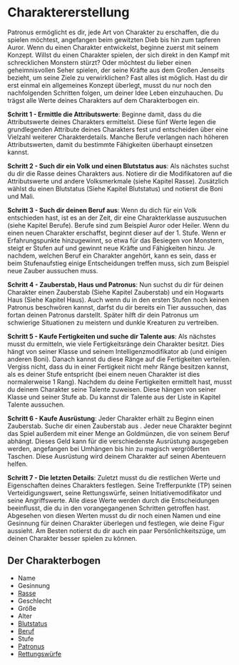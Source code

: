 # Charaktererstellung

Patronus ermöglicht es dir, jede Art von Charakter zu erschaffen, die du spielen möchtest, angefangen beim gewitzten Dieb bis hin zum tapferen Auror. Wenn du einen Charakter entwickelst, beginne zuerst mit seinem Konzept. Willst du einen Charakter spielen, der sich direkt in den Kampf mit schrecklichen Monstern stürzt? Oder möchtest du lieber einen geheimnisvollen Seher spielen, der seine Kräfte aus dem Großen Jenseits bezieht, um seine Ziele zu verwirklichen? Fast alles ist möglich.
Hast du dir erst einmal ein allgemeines Konzept überlegt, musst du nur noch den nachfolgenden Schritten folgen, um deiner Idee Leben einzuhauchen. Du trägst alle Werte deines Charakters auf dem Charakterbogen ein.



**Schritt 1 - Ermittle die Attributswerte**: Beginne damit, dass du die Attributswerte deines Charakters ermittelst. Diese fünf Werte legen die grundlegenden Attribute deines Charakters fest und entscheiden über eine Vielzahl weiterer Charakterdetails. Manche Berufe verlangen nach höheren Attributswerten, damit du bestimmte Fähigkeiten überhaupt einsetzen kannst.

**Schritt 2 - Such dir ein Volk und einen Blutstatus aus**: Als nächstes suchst du dir die Rasse deines Charakters aus. Notiere dir die Modifikatoren auf die Attributswerte und andere Volksmerkmale (siehe Kapitel Rasse). Zusätzlich wählst du einen Blutstatus (Siehe Kapitel Blutstatus) und notierst die Boni und Mali.

**Schritt 3 - Such dir deinen Beruf aus**: Wenn du dich für ein Volk entschieden hast, ist es an der Zeit, dir eine Charakterklasse auszusuchen (siehe Kapitel Berufe). Berufe  sind zum Beispiel Auror oder Heiler. Wenn du einen neuen Charakter erschaffst, beginnt dieser auf der 1. Stufe. Wenn er Erfahrungspunkte hinzugewinnt, so etwa für das Besiegen von Monstern, steigt er Stufen auf und gewinnt neue Kräfte und Fähigkeiten hinzu. Je nachdem, welchen Beruf ein Charakter angehört, kann es sein, dass er beim Stufenaufstieg einige Entscheidungen treffen muss, sich zum Beispiel neue Zauber aussuchen muss.

**Schritt 4 - Zauberstab, Haus und Patronus**: Nun suchst du dir für deinen Charakter einen Zauberstab (Siehe Kapitel Zauberstab) und ein Hogwarts Haus (Siehe Kapitel Haus). Auch wenn du in den ersten Stufen noch keinen  Patronus beschwören kannst, darfst du dir bereits ein Tier aussuchen, das fortan deinen Patronus darstellt. Später hilft dir dein Patronus um schwierige Situationen zu meistern und dunkle Kreaturen zu vertreiben.

**Schritt 5 - Kaufe Fertigkeiten und suche dir Talente aus**: Als nächstes musst du ermitteln, wie viele Fertigkeitsränge dein Charakter besitzt. Dies hängt von seiner Klasse und seinem Intelligenzmodifikator ab (und einigen anderen Boni). Danach kannst du diese Ränge auf die Fertigkeiten verteilen. Vergiss nicht, dass du in einer Fertigkeit nicht mehr Ränge besitzen kannst, als es deiner Stufe entspricht (bei einem neuen Charakter ist dies normalerweise 1 Rang). Nachdem du deine Fertigkeiten ermittelt hast, musst du deinem Charakter seine Talente zuweisen. Diese hängen von seiner Klasse und seiner Stufe ab. Du kannst dir Talente aus der Liste in Kapitel Talente aussuchen.

**Schritt 6 - Kaufe Ausrüstung**: Jeder Charakter erhält zu Beginn einen Zauberstab. Suche dir einen Zauberstab aus . Jeder neue Charakter beginnt das Spiel außerdem mit einer Menge an Goldmünzen, die von seinem Beruf abhängt. Dieses Geld kann für die verschiedenste Ausrüstung ausgegeben werden, angefangen bei Umhängen bis hin zu magisch vergrößerten Taschen. Diese Ausrüstung wird deinem Charakter auf seinen Abenteuern helfen.

**Schritt 7 - Die letzten Details**: Zuletzt musst du die restlichen Werte und Eigenschaften deines Charakters festlegen. Seine Trefferpunkte (TP) seinen Verteidigungswert, seine Rettungswürfe, seinen Initiativemodifikator und seine Angriffswerte. Alle diese Werte werden durch die Entscheidungen beeinflusst, die du in den vorangegangenen Schritten getroffen hast. Abgesehen von diesen Werten musst du dir noch einen Namen und eine Gesinnung für deinen Charakter überlegen und festlegen, wie deine Figur aussieht. Am Besten notierst du dir auch ein paar Persönlichkeitszüge, um deinen Charakter besser spielen zu können.


## Der Charakterbogen

* Name
* Gesinnung
* [Rasse](rasse.md)
* Geschlecht
* Größe
* Alter
* [Blutstatus](blutstatus.md)
* [Beruf](beruf.md)
* Stufe
* [Patronus](patronus.md)
* [Rettungswürfe](rettungswürfe.md)